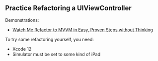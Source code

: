 Practice Refactoring a UIViewController
---------------------------------------

Demonstrations:
- [Watch Me Refactor to MVVM in Easy, Proven Steps without Thinking](https://qualitycoding.org/refactor-mvvm-in-steps/)

To try some refactoring yourself, you need:
- Xcode 12
- Simulator must be set to some kind of iPad
